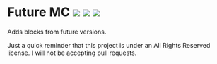 # Future MC [![](http://cf.way2muchnoise.eu/full_310059_downloads.svg)](https://minecraft.curseforge.com/projects/future-mc) [![](https://cf.way2muchnoise.eu/packs/310059.svg)](https://www.curseforge.com/minecraft/mc-mods/future-mc/relations/dependents?filter-related-dependents=6) [![](http://cf.way2muchnoise.eu/versions/For%20MC_310059_all.svg)](https://minecraft.curseforge.com/projects/future-mc)
Adds blocks from future versions. 

Just a quick reminder that this project is under an All Rights Reserved license.
I will not be accepting pull requests.